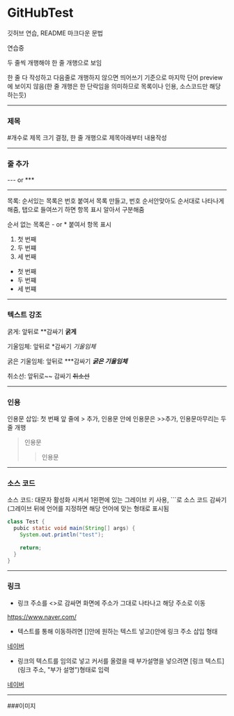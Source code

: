 # GitHubTest
깃허브 연습, README 마크다운 문법

연습중

두 줄씩 개행해야 한 줄 개행으로 보임

한 줄 다 작성하고 다음줄로 개행하지 않으면 띄어쓰기 기준으로 마지막 단어 preview에 보이지 않음(한 줄 개행은 한 단락임을 의미하므로 목록이나 인용, 소스코드만 해당 하는듯)

---

### 제목
#개수로 제목 크기 결정, 한 줄 개행으로 제목아래부터 내용작성

---

### 줄 추가
--- or ***

---

목록: 순서있는 목록은 번호 붙여서 목록 만들고, 번호 순서안맞아도 순서대로 나타나게 해줌, 탭으로 들여쓰기 하면 항목 표시 알아서 구분해줌

순서 없는 목록은 - or * 붙여서 항목 표시

1. 첫 번째
2. 두 번쨰
3. 세 번째

- 첫 번째
- 두 번쨰
- 세 번쨰

---

### 텍스트 강조
굵게: 앞뒤로 **감싸기 **굵게**

기울임체: 앞뒤로 *감싸기 *기울임체*


굵은 기울임체: 앞뒤로 ***감싸기 ***굵은 기울임체***

취소선: 앞뒤로~~ 감싸기 ~~취소선~~

---

### 인용
인용문 삽입: 첫 번째 앞 줄에 > 추가, 인용문 안에 인용문은 >>추가, 인용문마무리는 두 줄 개행

>인용문
>>인용문

---

### 소스 코드
소스 코드: 대문자 활성화 시켜서 1왼편에 있는 그레이브 키 사용, ```로 소스 코드 감싸기(그레이브 뒤에 언어를 지정하면 해당 언어에 맞는 형태로 표시됨


```JAVA
class Test {
  pubic static void main(String[] args) {
    System.out.println("test");
    
    return;
  }
}
```

---

### 링크
- 링크 주소를 <>로 감싸면  화면에 주소가 그대로 나타나고 해당 주소로 이동

<https://www.naver.com/>
- 텍스트를 통해 이동하려면 []안에 원하는 텍스트 넣고()안에 링크 주소 삽입 []()형태

[네이버](https://www.naver.com/)

- 링크의 텍스트를 임의로 넣고 커서를 올렸을 때 부가설명을 넣으려면 [링크 텍스트](링크 주소, "부가 설명")형태로 입력

[네이버](https://www.naver.com/, "초록창")

---

###이미지



















